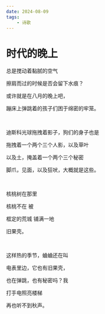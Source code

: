 ```yaml
---
date: 2024-08-09
tags:
	- 诗歌
---
```


# 时代的晚上

总是搅动着黏腻的空气

擦肩而过的时候是否会留下水痕？

或许就是在八月的晚上吧，

蹦床上弹跳着的孩子们困于绵密的牢笼。

<br/>

迪斯科光球拖拽着影子，狗们的身子也是

拖拽着一个两个三个人影，以及草叶

以及土，掩盖着一个两个三个秘密

脚爪，见面，以及狂吠，大概就是这些。

<br/>

核桃树在那里

核桃不在 被

框定的荒城 铺满一地

旧果壳。

<br/>

这样热的季节，蛐蛐还在叫

电表里边，它也有旧果壳，

也在弹跳，也有秘密吗？我

打手电照亮楼梯

再也听不到秋声。